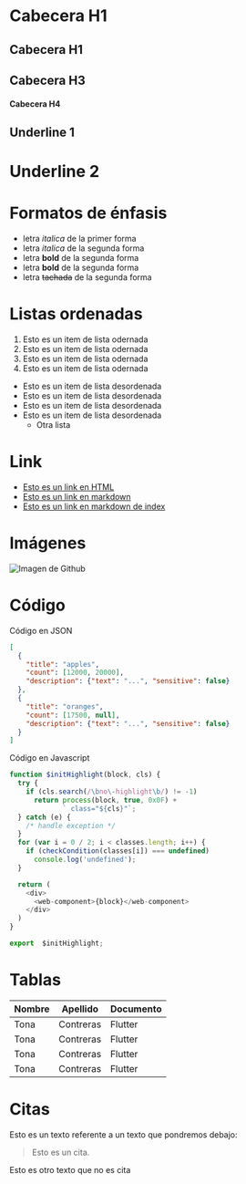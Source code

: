 # Cabecera H1
## Cabecera H1
## Cabecera H3
#### Cabecera H4

Underline 1
---------------

Underline 2
============
# Formatos de énfasis
- letra *italica* de la primer forma 
- letra _italica_ de la segunda forma 
- letra **bold** de la segunda forma 
- letra __bold__ de la segunda forma 
- letra ~~tachada~~ de la segunda forma 

# Listas ordenadas
1. Esto es un  item de lista odernada
2. Esto es un  item de lista odernada
3. Esto es un  item de lista odernada
4. Esto es un  item de lista odernada
- Esto es un item de lista desordenada
- Esto es un item de lista desordenada
- Esto es un item de lista desordenada
- Esto es un item de lista desordenada
  - Otra lista

# Link
- <a href="https://www.google.com.mx">Esto es un link en HTML</a>
- [Esto es un link en markdown](https://www.google.com.mx)
- [Esto es un link en markdown de index](index.html)
# Imágenes
![Imagen de Github](https://external-content.duckduckgo.com/iu/?u=https%3A%2F%2Fwww.freeiconspng.com%2Fuploads%2Flinux-icon-19.png&f=1&nofb=1)


# Código
Código en JSON
```json
[
  {
    "title": "apples",
    "count": [12000, 20000],
    "description": {"text": "...", "sensitive": false}
  },
  {
    "title": "oranges",
    "count": [17500, null],
    "description": {"text": "...", "sensitive": false}
  }
]
```
Código en Javascript
```Javascript
function $initHighlight(block, cls) {
  try {
    if (cls.search(/\bno\-highlight\b/) != -1)
      return process(block, true, 0x0F) +
             ` class="${cls}"`;
  } catch (e) {
    /* handle exception */
  }
  for (var i = 0 / 2; i < classes.length; i++) {
    if (checkCondition(classes[i]) === undefined)
      console.log('undefined');
  }

  return (
    <div>
      <web-component>{block}</web-component>
    </div>
  )
}

export  $initHighlight;
```

# Tablas
| Nombre | Apellido | Documento| 
|-|-|-|
|Tona|Contreras|Flutter
|Tona|Contreras|Flutter
|Tona|Contreras|Flutter
|Tona|Contreras|Flutter

# Citas
Esto es un texto referente a un texto que pondremos debajo:
> Esto es un cita.

Esto es otro texto que no es cita

